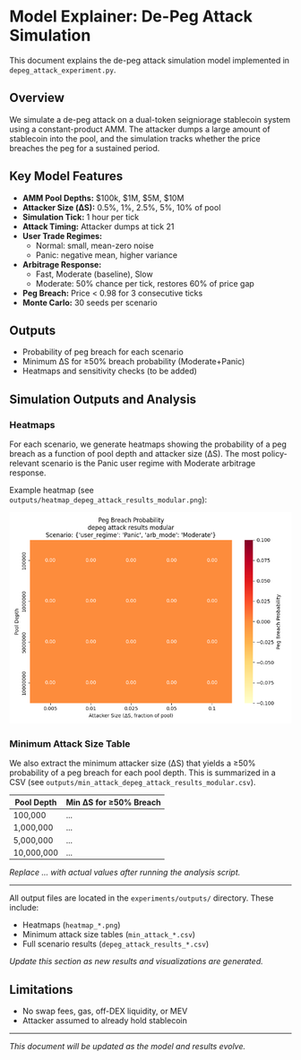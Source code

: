 # Model Explainer: De-Peg Attack Simulation

This document explains the de-peg attack simulation model implemented in `depeg_attack_experiment.py`.

## Overview
We simulate a de-peg attack on a dual-token seigniorage stablecoin system using a constant-product AMM. The attacker dumps a large amount of stablecoin into the pool, and the simulation tracks whether the price breaches the peg for a sustained period.

## Key Model Features
- **AMM Pool Depths:** $100k, $1M, $5M, $10M
- **Attacker Size (ΔS):** 0.5%, 1%, 2.5%, 5%, 10% of pool
- **Simulation Tick:** 1 hour per tick
- **Attack Timing:** Attacker dumps at tick 21
- **User Trade Regimes:**
  - Normal: small, mean-zero noise
  - Panic: negative mean, higher variance
- **Arbitrage Response:**
  - Fast, Moderate (baseline), Slow
  - Moderate: 50% chance per tick, restores 60% of price gap
- **Peg Breach:** Price < 0.98 for 3 consecutive ticks
- **Monte Carlo:** 30 seeds per scenario

## Outputs
- Probability of peg breach for each scenario
- Minimum ΔS for ≥50% breach probability (Moderate+Panic)
- Heatmaps and sensitivity checks (to be added)

## Simulation Outputs and Analysis

### Heatmaps
For each scenario, we generate heatmaps showing the probability of a peg breach as a function of pool depth and attacker size (ΔS). The most policy-relevant scenario is the Panic user regime with Moderate arbitrage response.

Example heatmap (see `outputs/heatmap_depeg_attack_results_modular.png`):

![Peg Breach Probability Heatmap](../experiments/outputs/heatmap_depeg_attack_results_modular.png)

### Minimum Attack Size Table
We also extract the minimum attacker size (ΔS) that yields a ≥50% probability of a peg breach for each pool depth. This is summarized in a CSV (see `outputs/min_attack_depeg_attack_results_modular.csv`).

| Pool Depth | Min ΔS for ≥50% Breach |
|------------|-----------------------|
| 100,000    | ...                   |
| 1,000,000  | ...                   |
| 5,000,000  | ...                   |
| 10,000,000 | ...                   |

*Replace ... with actual values after running the analysis script.*

---

All output files are located in the `experiments/outputs/` directory. These include:
- Heatmaps (`heatmap_*.png`)
- Minimum attack size tables (`min_attack_*.csv`)
- Full scenario results (`depeg_attack_results_*.csv`)

*Update this section as new results and visualizations are generated.*

## Limitations
- No swap fees, gas, off-DEX liquidity, or MEV
- Attacker assumed to already hold stablecoin

---

*This document will be updated as the model and results evolve.*
